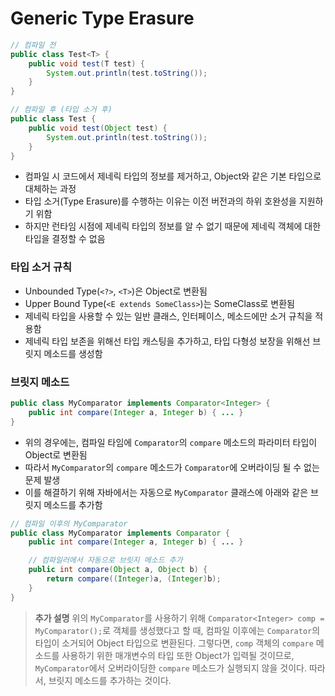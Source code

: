 # Generic Type Erasure

```java
// 컴파일 전
public class Test<T> {
	public void test(T test) {
		System.out.println(test.toString());
	}
}

// 컴파일 후 (타입 소거 후)
public class Test {
	public void test(Object test) {
		System.out.println(test.toString());
	}
}
```

* 컴파일 시 코드에서 제네릭 타입의 정보를 제거하고, Object와 같은 기본 타입으로 대체하는 과정
* 타입 소거(Type Erasure)를 수행하는 이유는 이전 버전과의 하위 호완성을 지원하기 위함
* 하지만 런타임 시점에 제네릭 타입의 정보를 알 수 없기 때문에 제네릭 객체에 대한 타입을 결정할 수 없음

### 타입 소거 규칙
* Unbounded Type(`<?>`, `<T>`)은 Object로 변환됨
* Upper Bound Type(`<E extends SomeClass>`)는 SomeClass로 변환됨
* 제네릭 타입을 사용할 수 있는 일반 클래스, 인터페이스, 메소드에만 소거 규칙을 적용함
* 제네릭 타입 보존을 위해선 타입 캐스팅을 추가하고, 타입 다형성 보장을 위해선 브릿지 메소드를 생성함

### 브릿지 메소드
```java
public class MyComparator implements Comparator<Integer> {
	public int compare(Integer a, Integer b) { ... }
}
```

* 위의 경우에는, 컴파일 타임에 `Comparator`의 `compare` 메소드의 파라미터 타입이 Object로 변환됨
* 따라서 `MyComparator`의 `compare` 메소드가 `Comparator`에 오버라이딩 될 수 없는 문제 발생
* 이를 해결하기 위해 자바에서는 자동으로 `MyComparator` 클래스에 아래와 같은 브릿지 메소드를 추가함

```java
// 컴파일 이후의 MyComparator
public class MyComparator implements Comparator {
	public int compare(Integer a, Integer b) { ... }

	// 컴파일러에서 자동으로 브릿지 메소드 추가
	public int compare(Object a, Object b) {
		return compare((Integer)a, (Integer)b);
	}
}
```

> **추가 설명**
> 위의 `MyComparator`를 사용하기 위해 `Comparator<Integer> comp = MyComparator();`로 객체를 생성했다고 할 때, 컴파일 이후에는 `Comparator`의 타입이 소거되어 Object 타입으로 변환된다. 그렇다면, `comp` 객체의 `compare` 메소드를 사용하기 위한 매개변수의 타입 또한 Object가 입력될 것이므로, `MyComparator`에서 오버라이딩한 `compare` 메소드가 실행되지 않을 것이다. 따라서, 브릿지 메소드를 추가하는 것이다.